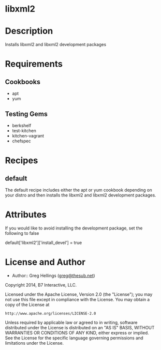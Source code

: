 # libxml2

Description
===========

Installs libxml2 and libxml2 development packages

Requirements
============
## Cookbooks
* apt
* yum

## Testing Gems
* berkshelf
* test-kitchen
* kitchen-vagrant
* chefspec

Recipes
=======

default
-------
The default recipe includes either the apt or yum cookbook depending on your distro and then installs the libxml2 and libxml2 development packages.

Attributes
==========

If you would like to avoid installing the development package, set the following to false

default['libxml2']['install_devel'] = true


License and Author
==================

* Author:: Greg Hellings (<greg@thesub.net>)


Copyright 2014, B7 Interactive, LLC.

Licensed under the Apache License, Version 2.0 (the "License");
you may not use this file except in compliance with the License.
You may obtain a copy of the License at

    http://www.apache.org/licenses/LICENSE-2.0

Unless required by applicable law or agreed to in writing, software
distributed under the License is distributed on an "AS IS" BASIS,
WITHOUT WARRANTIES OR CONDITIONS OF ANY KIND, either express or implied.
See the License for the specific language governing permissions and
limitations under the License.
